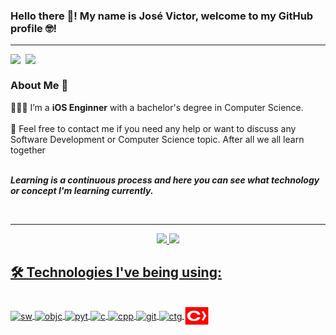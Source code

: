 ### Hello there 👋! My name is José Victor, welcome to my GitHub profile 🤓!

<hr />

<a href="https://www.linkedin.com/in/jose-victor-pereira-costa/">
  <img align="left" width="24px" src="https://cdn.jsdelivr.net/gh/devicons/devicon/icons/linkedin/linkedin-original.svg"  />
</a>
<a href="mailto:josevictorpatos@gmail.com">
  <img align="left" width="26px" src="https://cdn.jsdelivr.net/npm/simple-icons@v3/icons/gmail.svg" />
</a>

<br/>

### About Me 🚀
👨🏼‍💻 I’m a **iOS Enginner** with a bachelor's degree in Computer Science. </br> </br>
💬 Feel free to contact me if you need any help or want to discuss any Software Development or Computer Science topic. After all we all learn together </br></br>
   
 <b><i> Learning is a continuous process and here you can see what technology or concept I'm learning currently. </b></i>
  
<br/>
<hr />

<div align="center">
  <a href="https://github.com/josevictor1">
  <img height="180em" src="https://github-readme-stats.vercel.app/api?username=josevictor1&show_icons=true&theme=gradient&include_all_commits=true&count_private=true"/>
  <img height="180em" src="https://github-readme-stats.vercel.app/api/top-langs/?username=josevictor1&layout=compact&langs_count=7&theme=gradient"/>
</div>

## 🛠 Technologies I've being using:
  
<div style="display: inline_block"><br>
  <img align="center" alt="sw" height="30" width="40" src="https://cdn.jsdelivr.net/gh/devicons/devicon/icons/swift/swift-original.svg">
  <img align="center" alt="objc" height="30" width="40" src="https://cdn.jsdelivr.net/gh/devicons/devicon/icons/objectivec/objectivec-plain.svg">
  <img align="center" alt="pyt" height="30" width="40" src="https://cdn.jsdelivr.net/gh/devicons/devicon/icons/python/python-original.svg">
  <img align="center" alt="c" height="30" width="40" src="https://cdn.jsdelivr.net/gh/devicons/devicon/icons/c/c-original.svg">
  <img align="center" alt="cpp" height="30" width="40" src="https://cdn.jsdelivr.net/gh/devicons/devicon/icons/cplusplus/cplusplus-original.svg">
  <img align="center" alt="git" height="30" width="40" src="https://cdn.jsdelivr.net/gh/devicons/devicon/icons/git/git-original.svg">
  <img align="center" alt="ctg" height="30" width="40" src="https://github.com/Carthage/Carthage/blob/master/Logo/SVG/colored.svg">
  <img align="center" alt="pod" height="30" width="40" src="https://raw.githubusercontent.com/CocoaPods/Design/master/assets/logo.png">
</div>
